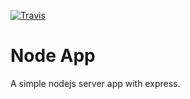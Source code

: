 [![Travis](https://img.shields.io/travis/rust-lang/rust.svg?style=flat-square)](https://travis-ci.org/Law78/node-app)


# Node App

A simple nodejs server app with express.